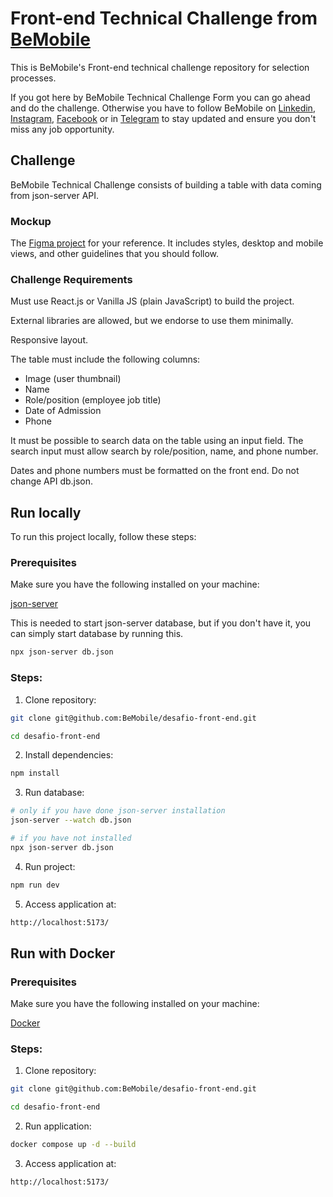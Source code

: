 # Front-end Technical Challenge from [BeMobile](https://www.linkedin.com/company/betalenttech/)

This is BeMobile's Front-end technical challenge repository for selection processes.

If you got here by BeMobile Technical Challenge Form you can go ahead and do the challenge. Otherwise you have to follow BeMobile on [Linkedin](https://br.linkedin.com/company/bemobiletech), [Instagram](https://www.instagram.com/bemobile.tech/), [Facebook](https://www.facebook.com/bemobile.tech) or in [Telegram](https://t.me/be_tech_community) to stay updated and ensure you don't miss any job opportunity.

## Challenge

BeMobile Technical Challenge consists of building a table with data coming from json-server API.

### Mockup

The [Figma project](https://www.figma.com/file/yw6th52zE9bubewc6ayTg5/Teste-T%C3%A9cnico-Front-End-Be.?type=design&node-id=1%3A4&mode=dev&t=vVxs9eyKybrYmq4Z-1) for your reference. It includes styles, desktop and mobile views, and other guidelines that you should follow.

### Challenge Requirements

Must use React.js or Vanilla JS (plain JavaScript) to build the project.

External libraries are allowed, but we endorse to use them minimally.

Responsive layout.

The table must include the following columns:

- Image (user thumbnail)
- Name
- Role/position (employee job title)
- Date of Admission
- Phone

It must be possible to search data on the table using an input field. The search input must allow search by role/position, name, and phone number.

Dates and phone numbers must be formatted on the front end. Do not change API db.json.

## Run locally

To run this project locally, follow these steps:

### Prerequisites

Make sure you have the following installed on your machine:

[json-server](https://github.com/typicode/json-server)

This is needed to start json-server database, but if you don't have it, you can simply start database by running this.

```BASH
npx json-server db.json
```

### Steps:

1. Clone repository:

```BASH
git clone git@github.com:BeMobile/desafio-front-end.git

cd desafio-front-end
```

2. Install dependencies:

```BASH
npm install
```

3. Run database:

```BASH
# only if you have done json-server installation
json-server --watch db.json

# if you have not installed
npx json-server db.json

```

4. Run project:

```BASH
npm run dev
```

5. Access application at:

```BASH
http://localhost:5173/
```

## Run with Docker

### Prerequisites

Make sure you have the following installed on your machine:

[Docker](https://www.docker.com/get-started/)

### Steps:

1. Clone repository:

```BASH
git clone git@github.com:BeMobile/desafio-front-end.git

cd desafio-front-end
```

2. Run application:

```BASH
docker compose up -d --build 
```

3. Access application at:

```BASH
http://localhost:5173/
```